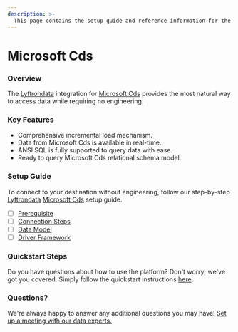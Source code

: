 ```yaml
---
description: >-
  This page contains the setup guide and reference information for the Microsoft Cds source connector.
---
```


# Microsoft Cds

### Overview

The [Lyftrondata](https://www.lyftrondata.com/) integration for [Microsoft Cds](None) provides the most natural way to access data while requiring no engineering.

### Key Features

* Comprehensive incremental load mechanism.
* Data from Microsoft Cds is available in real-time.&#x20;
* ANSI SQL is fully supported to query data with ease.
* Ready to query Microsoft Cds relational schema model.

### Setup Guide

To connect to your destination without engineering, follow our step-by-step [Lyftrondata](https://www.lyftrondata.com/)  [Microsoft Cds](None) setup guide.

* [ ] [Prerequisite](prerequisite.md)
* [ ] [Connection Steps](connection-steps.md)
* [ ] [Data Model](data-model/erd.md)
* [ ] [Driver Framework](driver-framework/)

### Quickstart Steps

Do you have questions about how to use the platform? Don't worry; we've got you covered. Simply follow the quickstart instructions [here](../README.md).

### Questions? <a href="#questions" id="questions"></a>

We're always happy to answer any additional questions you may have! [Set up a meeting with our data experts.](https://www.lyftrondata.com/book-a-meeting/)

